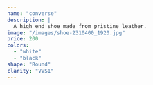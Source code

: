 ```yaml
---
name: "converse"
description: |
  A high end shoe made from pristine leather.
image: "/images/shoe-2310400_1920.jpg"
price: 200
colors:
  - "white"
  - "black"
shape: "Round"
clarity: "VVS1"
---
```

